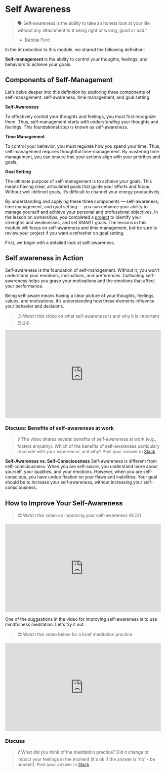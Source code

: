 # Self Awareness


> 🗣 Self-awareness is the ability to take an honest look at your life without any attachment to it being right or wrong, good or bad.”
> - Debbie Ford

In the introduction to this module, we shared the following definition:

<aside>
 
 **Self-management** is the ability to control your thoughts, feelings, and behaviors to achieve your goals.

</aside>

## Components of Self-Management
Let’s delve deeper into this definition by exploring three components of self-management: self-awareness, time management, and goal setting.

**Self-Awareness**

To effectively control your thoughts and feelings, you must first recognize them. Thus, self-management starts with _understanding_ your thoughts and feelings. This foundational step is known as self-awareness. 

**Time Management**

To control your behavior, you must regulate how you spend your time. Thus, self-management requires thoughtful time-management. By mastering time management, you can ensure that your actions align with your priorities and goals.

**Goal Setting**

The ultimate purpose of self-management is to achieve your goals. This means having clear, articulated goals that guide your efforts and focus. Without well-defined goals, it’s difficult to channel your energy productively. 

By understanding and applying these three components — self-awareness, time management, and goal setting — you can enhance your ability to manage yourself and achieve your personal and professional objectives. In the lesson on ownerships, you completed a [project](https://lms.kibo.school/course/aatp_aat2/ownership/project_personal_swot) to identify your strengths and weaknesses, and set SMART goals. The lessons in this module will focus on self-awareness and time management, but be sure to review your project if you want a refresher on goal setting. 

First, we begin with a detailed look at self-awareness.


## Self awareness in Action
Self-awareness is the foundation of self-management. Without it, you won't understand your emotions, inclinations, and preferences. Cultivating self-awareness helps you grasp your motivations and the emotions that affect your performance.

Being self-aware means having a clear picture of your thoughts, feelings, values, and motivations. It’s understanding how these elements influence your behavior and decisions.


> 📺 Watch this video on what self-awareness is and why it is important (5:24)

<div style="position: relative; padding-bottom: 56.25%; height: 0;"><iframe src="https://www.youtube.com/embed/brhl49ERDTA" title="YouTube video player" frameborder="0" allow="accelerometer; autoplay; clipboard-write; encrypted-media; gyroscope; picture-in-picture" allowfullscreen style="position: absolute; top: 0; left: 0; width: 100%; height: 100%;"></iframe></div>

### Discuss: Benefits of self-awareness at work

> ❓ The video shares several benefits of self-awareness at work (e.g., fosters empathy). Which of the benefits of self-awareness particulary resonate with your experience, and why?
Post your answer in [Slack](https://automationass-9vu2026.slack.com/archives/C073W7YGQAJ/p1716046882738269)

<aside>
  
 **Self-Awareness vs. Self-Consciousness**
Self-awareness is different from self-consciousness. When you are self-aware, you understand more about yourself, your qualities, and your emotions. However, when you are self-conscious, you have undue fixation on your flaws and inabilities. Your goal should be to increase your self-awareness, without increasing your self-consciousness.
</aside>


## How to Improve Your Self-Awareness

> 📺 Watch this video on improving your self-awareness (6:23)

<div style="position: relative; padding-bottom: 56.25%; height: 0;"><iframe src="https://www.youtube.com/embed/Q7gBf8WE3i8" title="YouTube video player" frameborder="0" allow="accelerometer; autoplay; clipboard-write; encrypted-media; gyroscope; picture-in-picture" allowfullscreen style="position: absolute; top: 0; left: 0; width: 100%; height: 100%;"></iframe></div>

One of the suggestions in the video for improving self-awareness is to use mindfulness meditation. Let's try it out. 

> 📺 Watch this video below for a brief meditation practice

<div style="position: relative; padding-bottom: 56.25%; height: 0;">
 <iframe width="560" height="315" src="https://www.youtube.com/embed/QpLP4xCZ2tU?si=ku7lVg7aPkV5uyM7" title="YouTube video player" frameborder="0" allow="accelerometer; autoplay; clipboard-write; encrypted-media; gyroscope; picture-in-picture; web-share" referrerpolicy="strict-origin-when-cross-origin" allowfullscreen style="position: absolute; top: 0; left: 0; width: 100%; height: 100%;"></iframe>
 </div>

### Discuss
> ❓ What did you think of the meditation practice? Did it change or impact your feelings in the moment (it's ok if the answer is 'no' - be honest!). Post your answer in [Slack](https://automationass-9vu2026.slack.com/archives/C073W7YGQAJ/p1716046940202339).
